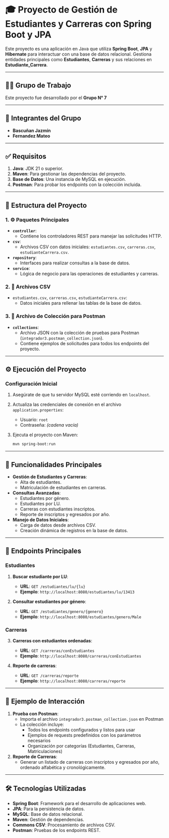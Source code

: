 # 🎓 Proyecto de Gestión de Estudiantes y Carreras con Spring Boot y JPA

Este proyecto es una aplicación en Java que utiliza **Spring Boot**, **JPA** y **Hibernate** para interactuar con una base de datos relacional. Gestiona entidades principales como **Estudiantes**, **Carreras** y sus relaciones en **Estudiante_Carrera**.

---

## 🧑‍💻 Grupo de Trabajo
Este proyecto fue desarrollado por el **Grupo N° 7**

---

## 🤝 Integrantes del Grupo
- **Bascuñan Jazmín**
- **Fernandez Mateo**

---

## ✅ Requisitos

1. **Java**: JDK 21 o superior.
2. **Maven**: Para gestionar las dependencias del proyecto.
3. **Base de Datos**: Una instancia de MySQL en ejecución.
4. **Postman**: Para probar los endpoints con la colección incluida.

---

## 📂 Estructura del Proyecto


### 1. **⚙️ Paquetes Principales**
- **`controller`**:
    - Contiene los controladores REST para manejar las solicitudes HTTP.
- **`csv`**:
    - Archivos CSV con datos iniciales: `estudiantes.csv`, `carreras.csv`, `estudianteCarrera.csv`.
- **`repository`**:
    - Interfaces para realizar consultas a la base de datos.
- **`service`**:
    - Lógica de negocio para las operaciones de estudiantes y carreras.

### 2. **📜 Archivos CSV**
- `estudiantes.csv`, `carreras.csv`, `estudianteCarrera.csv`:
    - Datos iniciales para rellenar las tablas de la base de datos.

### 3. **📂 Archivo de Colección para Postman**

* **`collections`**:
    * Archivo JSON con la colección de pruebas para Postman (`integrador3.postman_collection.json`).
    * Contiene ejemplos de solicitudes para todos los endpoints del proyecto.

---

## ⚙️ Ejecución del Proyecto

### Configuración Inicial
1. Asegúrate de que tu servidor MySQL esté corriendo en `localhost`.
2. Actualiza las credenciales de conexión en el archivo `application.properties`:
    - Usuario: `root`
    - Contraseña: *(cadena vacía)*

3. Ejecuta el proyecto con Maven:
    ```bash
    mvn spring-boot:run
    ```

---

## 📖 Funcionalidades Principales
- **Gestión de Estudiantes y Carreras**:
    - Alta de estudiantes.
    - Matriculación de estudiantes en carreras.
- **Consultas Avanzadas**:
    - Estudiantes por género.
    - Estudiantes por LU.
    - Carreras con estudiantes inscriptos.
    - Reporte de inscriptos y egresados por año.
- **Manejo de Datos Iniciales**:
    - Carga de datos desde archivos CSV.
    - Creación dinámica de registros en la base de datos.

---

## 📂 Endpoints Principales

### **Estudiantes**

1. **Buscar estudiante por LU**:
    * **URL**: `GET /estudiantes/lu/{lu}`
    * **Ejemplo**: `http://localhost:8080/estudiantes/lu/13413`

2. **Consultar estudiantes por género**:
    * **URL**: `GET /estudiantes/genero/{genero}`
    * **Ejemplo**: `http://localhost:8080/estudiantes/genero/Male`

### **Carreras**

3. **Carreras con estudiantes ordenadas**:
    * **URL**: `GET /carreras/conEstudiantes`
    * **Ejemplo**: `http://localhost:8080/carreras/conEstudiantes`

4. **Reporte de carreras**:
    * **URL**: `GET /carreras/reporte`
    * **Ejemplo**: `http://localhost:8080/carreras/reporte`

---

## 📂 Ejemplo de Interacción

1. **Prueba con Postman**:
    - Importa el archivo `integrador3.postman_collection.json` en Postman
    - La colección incluye:
        - Todos los endpoints configurados y listos para usar
        - Ejemplos de requests predefinidos con los parámetros necesarios
        - Organización por categorías (Estudiantes, Carreras, Matriculaciones)
2. **Reporte de Carreras**:
    * Generar un listado de carreras con inscriptos y egresados por año, ordenado alfabética y cronológicamente.

---

## 🛠️ Tecnologías Utilizadas

* **Spring Boot**: Framework para el desarrollo de aplicaciones web.
* **JPA**: Para la persistencia de datos.
* **MySQL**: Base de datos relacional.
* **Maven**: Gestión de dependencias.
* **Commons CSV**: Procesamiento de archivos CSV.
* **Postman**: Pruebas de los endpoints REST.